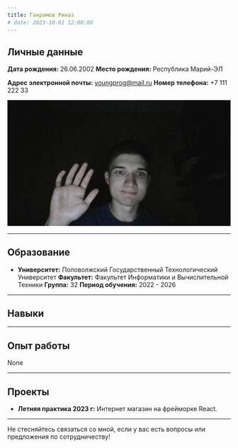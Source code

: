 ```yaml
---
title: Гакрамов Риназ
# date: 2023-10-01 12:00:00
---
```


## Личные данные
**Дата рождения:** 26.06.2002
**Место рождения:** Республика Марий-ЭЛ

**Адрес электронной почты:** youngprog@mail.ru
**Номер телефона:** +7 111 222 33

![Моя фотография](photo.jpg)

---

## Образование

- **Университет:** Половолжский Государственный Технологический Университет 
**Факультет:** Факультет Информатики и Вычислительной Техники
**Группа:** 32
**Период обучения:** 2022 - 2026

---

## Навыки

---

## Опыт работы

None

---

## Проекты

- **Летняя практика 2023 г:** Интернет магазин на фрейморке React.
<!-- - **Проект 2:** [Описание проекта] -->
---
<!-- 
## Контакты

- **Email:** [Ваш email]
- **Telegram:** [Ваш Telegram]
- **GitHub:** [Ваш GitHub профиль]

--- -->

Не стесняйтесь связаться со мной, если у вас есть вопросы или предложения по сотрудничеству!